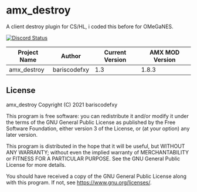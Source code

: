 # amx_destroy
A client destroy plugin for CS/HL, i coded this before for OMeGaNES.

[![Discord Status](https://img.shields.io/discord/812096967714930710)](https://discord.gg/HBtf7buzv9)

|Project Name|Author|Current Version|AMX MOD Version|
|--|--|--|--|
|amx_destroy|bariscodefxy|1.3|1.8.3|

## License
amx_destroy
Copyright (C) 2021  bariscodefxy

This program is free software: you can redistribute it and/or modify
it under the terms of the GNU General Public License as published by
the Free Software Foundation, either version 3 of the License, or
(at your option) any later version.

This program is distributed in the hope that it will be useful,
but WITHOUT ANY WARRANTY; without even the implied warranty of
MERCHANTABILITY or FITNESS FOR A PARTICULAR PURPOSE.  See the
GNU General Public License for more details.

You should have received a copy of the GNU General Public License
along with this program.  If not, see <https://www.gnu.org/licenses/>.
